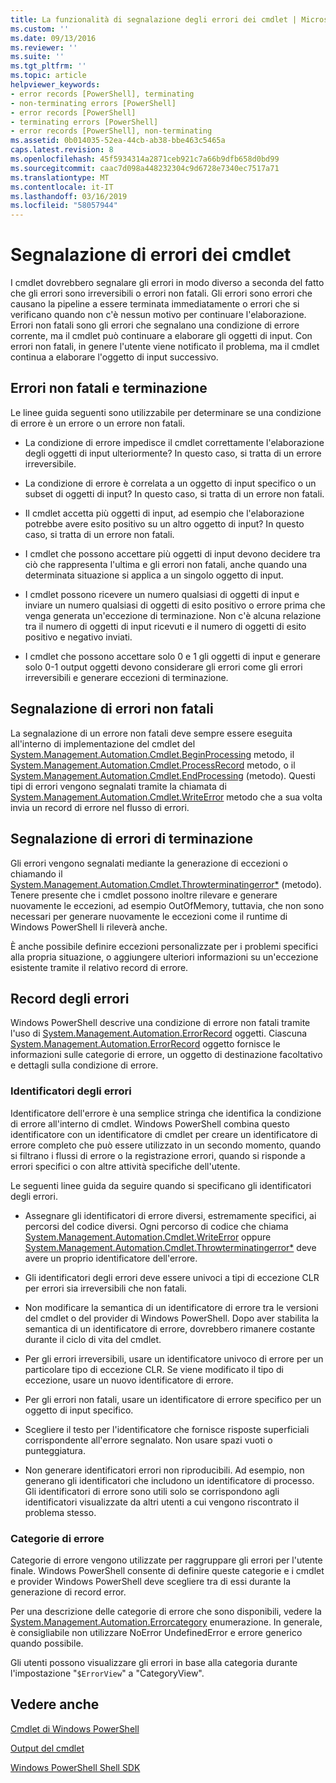 ```yaml
---
title: La funzionalità di segnalazione degli errori dei cmdlet | Microsoft Docs
ms.custom: ''
ms.date: 09/13/2016
ms.reviewer: ''
ms.suite: ''
ms.tgt_pltfrm: ''
ms.topic: article
helpviewer_keywords:
- error records [PowerShell], terminating
- non-terminating errors [PowerShell]
- error records [PowerShell]
- terminating errors [PowerShell]
- error records [PowerShell], non-terminating
ms.assetid: 0b014035-52ea-44cb-ab38-bbe463c5465a
caps.latest.revision: 8
ms.openlocfilehash: 45f5934314a2871ceb921c7a66b9dfb658d0bd99
ms.sourcegitcommit: caac7d098a448232304c9d6728e7340ec7517a71
ms.translationtype: MT
ms.contentlocale: it-IT
ms.lasthandoff: 03/16/2019
ms.locfileid: "58057944"
---
```

# <a name="cmdlet-error-reporting"></a>Segnalazione di errori dei cmdlet

I cmdlet dovrebbero segnalare gli errori in modo diverso a seconda del fatto che gli errori sono irreversibili o errori non fatali. Gli errori sono errori che causano la pipeline a essere terminata immediatamente o errori che si verificano quando non c'è nessun motivo per continuare l'elaborazione. Errori non fatali sono gli errori che segnalano una condizione di errore corrente, ma il cmdlet può continuare a elaborare gli oggetti di input. Con errori non fatali, in genere l'utente viene notificato il problema, ma il cmdlet continua a elaborare l'oggetto di input successivo.

## <a name="terminating-and-nonterminating-errors"></a>Errori non fatali e terminazione

Le linee guida seguenti sono utilizzabile per determinare se una condizione di errore è un errore o un errore non fatali.

- La condizione di errore impedisce il cmdlet correttamente l'elaborazione degli oggetti di input ulteriormente? In questo caso, si tratta di un errore irreversibile.

- La condizione di errore è correlata a un oggetto di input specifico o un subset di oggetti di input? In questo caso, si tratta di un errore non fatali.

- Il cmdlet accetta più oggetti di input, ad esempio che l'elaborazione potrebbe avere esito positivo su un altro oggetto di input? In questo caso, si tratta di un errore non fatali.

- I cmdlet che possono accettare più oggetti di input devono decidere tra ciò che rappresenta l'ultima e gli errori non fatali, anche quando una determinata situazione si applica a un singolo oggetto di input.

- I cmdlet possono ricevere un numero qualsiasi di oggetti di input e inviare un numero qualsiasi di oggetti di esito positivo o errore prima che venga generata un'eccezione di terminazione. Non c'è alcuna relazione tra il numero di oggetti di input ricevuti e il numero di oggetti di esito positivo e negativo inviati.

- I cmdlet che possono accettare solo 0 e 1 gli oggetti di input e generare solo 0-1 output oggetti devono considerare gli errori come gli errori irreversibili e generare eccezioni di terminazione.

## <a name="reporting-nonterminating-errors"></a>Segnalazione di errori non fatali

La segnalazione di un errore non fatali deve sempre essere eseguita all'interno di implementazione del cmdlet del [System.Management.Automation.Cmdlet.BeginProcessing](/dotnet/api/System.Management.Automation.Cmdlet.BeginProcessing) metodo, il [ System.Management.Automation.Cmdlet.ProcessRecord](/dotnet/api/System.Management.Automation.Cmdlet.ProcessRecord) metodo, o il [System.Management.Automation.Cmdlet.EndProcessing](/dotnet/api/System.Management.Automation.Cmdlet.EndProcessing) (metodo). Questi tipi di errori vengono segnalati tramite la chiamata di [System.Management.Automation.Cmdlet.WriteError](/dotnet/api/System.Management.Automation.Cmdlet.WriteError) metodo che a sua volta invia un record di errore nel flusso di errori.

## <a name="reporting-terminating-errors"></a>Segnalazione di errori di terminazione

Gli errori vengono segnalati mediante la generazione di eccezioni o chiamando il [System.Management.Automation.Cmdlet.Throwterminatingerror*](/dotnet/api/System.Management.Automation.Cmdlet.ThrowTerminatingError) (metodo). Tenere presente che i cmdlet possono inoltre rilevare e generare nuovamente le eccezioni, ad esempio OutOfMemory, tuttavia, che non sono necessari per generare nuovamente le eccezioni come il runtime di Windows PowerShell li rileverà anche.

È anche possibile definire eccezioni personalizzate per i problemi specifici alla propria situazione, o aggiungere ulteriori informazioni su un'eccezione esistente tramite il relativo record di errore.

## <a name="error-records"></a>Record degli errori

Windows PowerShell descrive una condizione di errore non fatali tramite l'uso di [System.Management.Automation.ErrorRecord](/dotnet/api/System.Management.Automation.ErrorRecord) oggetti. Ciascuna [System.Management.Automation.ErrorRecord](/dotnet/api/System.Management.Automation.ErrorRecord) oggetto fornisce le informazioni sulle categorie di errore, un oggetto di destinazione facoltativo e dettagli sulla condizione di errore.

### <a name="error-identifiers"></a>Identificatori degli errori

Identificatore dell'errore è una semplice stringa che identifica la condizione di errore all'interno di cmdlet. Windows PowerShell combina questo identificatore con un identificatore di cmdlet per creare un identificatore di errore completo che può essere utilizzato in un secondo momento, quando si filtrano i flussi di errore o la registrazione errori, quando si risponde a errori specifici o con altre attività specifiche dell'utente.

Le seguenti linee guida da seguire quando si specificano gli identificatori degli errori.

- Assegnare gli identificatori di errore diversi, estremamente specifici, ai percorsi del codice diversi. Ogni percorso di codice che chiama [System.Management.Automation.Cmdlet.WriteError](/dotnet/api/System.Management.Automation.Cmdlet.WriteError) oppure [System.Management.Automation.Cmdlet.Throwterminatingerror*](/dotnet/api/System.Management.Automation.Cmdlet.ThrowTerminatingError) deve avere un proprio identificatore dell'errore.

- Gli identificatori degli errori deve essere univoci a tipi di eccezione CLR per errori sia irreversibili che non fatali.

- Non modificare la semantica di un identificatore di errore tra le versioni del cmdlet o del provider di Windows PowerShell. Dopo aver stabilita la semantica di un identificatore di errore, dovrebbero rimanere costante durante il ciclo di vita del cmdlet.

- Per gli errori irreversibili, usare un identificatore univoco di errore per un particolare tipo di eccezione CLR. Se viene modificato il tipo di eccezione, usare un nuovo identificatore di errore.

- Per gli errori non fatali, usare un identificatore di errore specifico per un oggetto di input specifico.

- Scegliere il testo per l'identificatore che fornisce risposte superficiali corrispondente all'errore segnalato. Non usare spazi vuoti o punteggiatura.

- Non generare identificatori errori non riproducibili. Ad esempio, non generano gli identificatori che includono un identificatore di processo. Gli identificatori di errore sono utili solo se corrispondono agli identificatori visualizzate da altri utenti a cui vengono riscontrato il problema stesso.

### <a name="error-categories"></a>Categorie di errore

Categorie di errore vengono utilizzate per raggruppare gli errori per l'utente finale. Windows PowerShell consente di definire queste categorie e i cmdlet e provider Windows PowerShell deve scegliere tra di essi durante la generazione di record error.

Per una descrizione delle categorie di errore che sono disponibili, vedere la [System.Management.Automation.Errorcategory](/dotnet/api/System.Management.Automation.ErrorCategory) enumerazione. In generale, è consigliabile non utilizzare NoError UndefinedError e errore generico quando possibile.

Gli utenti possono visualizzare gli errori in base alla categoria durante l'impostazione "`$ErrorView`" a "CategoryView".

## <a name="see-also"></a>Vedere anche

[Cmdlet di Windows PowerShell](./cmdlet-overview.md)

[Output del cmdlet](./types-of-cmdlet-output.md)

[Windows PowerShell Shell SDK](../windows-powershell-reference.md)
